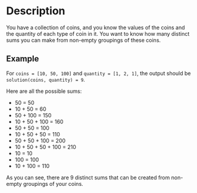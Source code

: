 # Description

You have a collection of coins, and you know the values of the coins and the quantity of each type of coin in it. You want to know how many distinct sums you can make from non-empty groupings of these coins.

## Example

For `coins = [10, 50, 100]` and `quantity = [1, 2, 1]`, the output should be `solution(coins, quantity) = 9`.

Here are all the possible sums:

- 50 = 50
- 10 + 50 = 60
- 50 + 100 = 150
- 10 + 50 + 100 = 160
- 50 + 50 = 100
- 10 + 50 + 50 = 110
- 50 + 50 + 100 = 200
- 10 + 50 + 50 + 100 = 210
- 10 = 10
- 100 = 100
- 10 + 100 = 110

As you can see, there are 9 distinct sums that can be created from non-empty groupings of your coins.